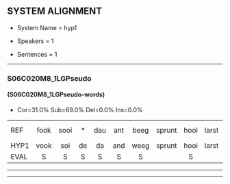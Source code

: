 
## SYSTEM ALIGNMENT

- System Name = hyp1

- Speakers = 1

- Sentences = 1

---

### S06C020M8_1LGPseudo

#### (S06C020M8_1LGPseudo-words)

- Cor=31.0%	Sub=69.0%	Del=0.0%	Ins=0.0%

|  |  |  |  |  |  |  |  |  |  |  |  |  |  |  |  |  |  |  |  |  |  |  |  |  |  |  |  |  |  |  |  |  |  |  |  |  |  |  |  |  |  |  |
|:--- |:---:|:---:|:---:|:---:|:---:|:---:|:---:|:---:|:---:|:---:|:---:|:---:|:---:|:---:|:---:|:---:|:---:|:---:|:---:|:---:|:---:|:---:|:---:|:---:|:---:|:---:|:---:|:---:|:---:|:---:|:---:|:---:|:---:|:---:|:---:|:---:|:---:|:---:|:---:|:---:|:---:|:---:|
| REF | fook | sooi | * | dau | ant | beeg | sprunt | hool | larst | vout | zwoei | fam | *(rap) | rachts | vaap | sprieuw | keng | swoers | doer | plirt | jien | blard | guul | hoekt | neeuw | noork | vid | zans | leum | haans | spaai | sjalt | heik | sank | roen | frijk | eem | schard | grek | dron | snaaf | stuid |
| HYP1 | vook | soi | de | da | and | weeg | sprunt | hooi | larst | vat | zwoei | van | ap | rachst | vap | spriel | keng | swours | tour | splierd | jen | blart | guul | hoekt | neeuw | noork | vit | sans | lum | han | spaai | guld | hek | sank | hoen | vrijk | één | gart | grek | dron | snaaf | stuit |
| EVAL | S | S | S | S | S | S |  | S |  | S |  | S | S | S | S | S |  | S | S | S | S | S |  |  |  |  | S | S | S | S |  | S | S |  | S | S | S | S |  |  |  | S |
---

---
